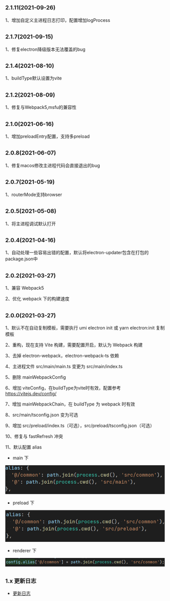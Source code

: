 ## <small>2.1.11(2021-09-26)</small>

1、增加自定义主进程日志打印，配置增加logProcess

## <small>2.1.7(2021-09-15)</small>

1、修复electron降级版本无法覆盖的bug

## <small>2.1.4(2021-08-10)</small>

1、buildType默认设置为vite

## <small>2.1.2(2021-08-09)</small>

1、修复与Webpack5,msfu的兼容性

## <small>2.1.0(2021-06-16)</small>

1、增加preloadEntry配置，支持多preload

## <small>2.0.8(2021-06-07)</small>

1、修复macos修改主进程代码会直接退出的bug

## <small>2.0.7(2021-05-19)</small>

1、routerMode支持browser

## <small>2.0.5(2021-05-08)</small>

1、将主进程调试默认打开

## <small>2.0.4(2021-04-16)</small>

1、自动处理一些容易出错的配置，默认将electron-updater包含在打包的package.json中

## <small>2.0.2(2021-03-27)</small>

1、兼容 Webpack5

2、优化 webpack 下的构建速度

## <small>2.0.0(2021-03-27)</small>

1、默认不在自动复制模板，需要执行 umi electron init 或 yarn electron:init 复制模板

2、重构，现在支持 Vite 构建，需要配置开启，默认为 Webpack 构建

3、去掉 electron-webpack，electron-webpack-ts 依赖

4、主进程文件 src/main/main.ts 变更为 src/main/index.ts

5、删除 mainWebpackConfig

6、增加 viteConfig，在buildType为vite时有效，配置参考 https://vitejs.dev/config/

7、增加 mainWebpackChain，在 buildType 为 webpack 时有效

8、src/main/tsconfig.json 变为可选

9、增加 src/preload/index.ts（可选），src/preload/tsconfig.json（可选）

10、修复与 fastRefresh 冲突

11、默认配置 alias

- main 下

![img.png](img.png)

- preload 下

![img_1.png](img_1.png)

- renderer 下

![img_2.png](img_2.png)

## <small>1.x 更新日志</small>

- [更新日志](https://github.com/BySlin/umi-plugin-electron-builder/blob/1.x/CHANGELOG.md)
